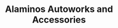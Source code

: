 ---
title: "Alaminos Autoworks and Accessories"
url: /alaminos/alaminos-autoworks-and-accessories/
shop: Autohaus
---
